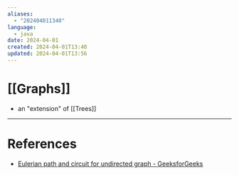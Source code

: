 ```yaml
---
aliases:
  - "202404011340"
language:
  - java
date: 2024-04-01
created: 2024-04-01T13:40
updated: 2024-04-01T13:56
---
```

# [[Graphs]]
- an "extension" of [[Trees]]





___
# References
- [Eulerian path and circuit for undirected graph - GeeksforGeeks](https://www.geeksforgeeks.org/eulerian-path-and-circuit/)